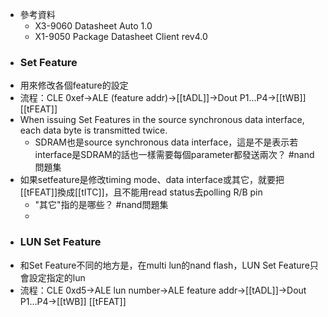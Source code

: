 - 參考資料
	- X3-9060 Datasheet Auto 1.0
	- X1-9050 Package Datasheet Client rev4.0
- ### Set Feature
- 用來修改各個feature的設定
- 流程：CLE 0xef->ALE (feature addr)->[[tADL]]->Dout P1...P4->[[tWB]] [[tFEAT]]
- When issuing Set Features in the source synchronous data interface, each data byte is transmitted twice.
	- SDRAM也是source synchronous data interface，這是不是表示若interface是SDRAM的話也一樣需要每個parameter都發送兩次？ #nand問題集
- 如果setfeature是修改timing mode、data interface或其它，就要把[[tFEAT]]換成[[tITC]]，且不能用read status去polling R/B pin
	- "其它"指的是哪些？ #nand問題集
	-
- ### LUN Set Feature
- 和Set Feature不同的地方是，在multi lun的nand flash，LUN Set Feature只會設定指定的lun
- 流程：CLE 0xd5->ALE lun number->ALE feature addr->[[tADL]]->Dout P1...P4->[[tWB]] [[tFEAT]]